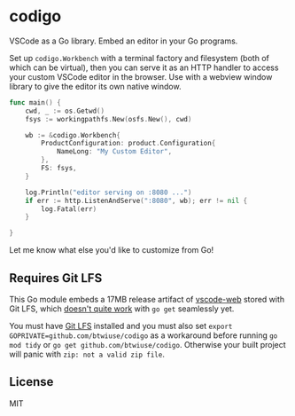 # codigo

VSCode as a Go library. Embed an editor in your Go programs.

Set up `codigo.Workbench` with a terminal factory and filesystem (both of which can be virtual), then you can serve it as an HTTP handler to access your custom VSCode editor in the browser. Use with a webview window library to give the editor its own native window.

```go
func main() {
	cwd, _ := os.Getwd()
	fsys := workingpathfs.New(osfs.New(), cwd)

	wb := &codigo.Workbench{
		ProductConfiguration: product.Configuration{
			NameLong: "My Custom Editor",
		},
		FS: fsys,
	}

	log.Println("editor serving on :8080 ...")
	if err := http.ListenAndServe(":8080", wb); err != nil {
		log.Fatal(err)
	}

}

```

Let me know what else you'd like to customize from Go!

## Requires Git LFS

This Go module embeds a 17MB release artifact of [vscode-web](https://github.com/progrium/vscode-web) stored with Git LFS, which [doesn't quite work](https://github.com/golang/go/issues/47308) with `go get` seamlessly yet. 

You must have [Git LFS](https://git-lfs.com/) installed and you must also set `export GOPRIVATE=github.com/btwiuse/codigo` as a workaround before running `go mod tidy` or `go get github.com/btwiuse/codigo`. Otherwise your built project will panic with `zip: not a valid zip file`.

## License

MIT

